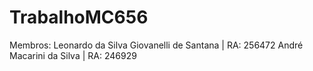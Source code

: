 # TrabalhoMC656
Membros:
Leonardo da Silva Giovanelli de Santana | RA: 256472
André Macarini da Silva | RA: 246929
